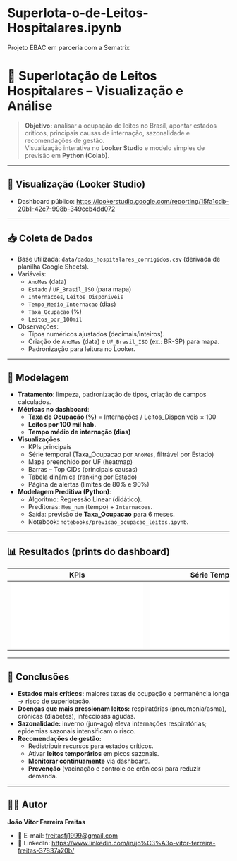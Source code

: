 # Superlota-o-de-Leitos-Hospitalares.ipynb
Projeto EBAC em parceria com a Sematrix
# 🏥 Superlotação de Leitos Hospitalares – Visualização e Análise

> **Objetivo:** analisar a ocupação de leitos no Brasil, apontar estados críticos, principais causas de internação, sazonalidade e recomendações de gestão.  
> Visualização interativa no **Looker Studio** e modelo simples de previsão em **Python (Colab)**.

---

## 🔗 Visualização (Looker Studio)
- Dashboard público: https://lookerstudio.google.com/reporting/15fa1cdb-20b1-42c7-998b-349ccb4dd072

---

## 📥 Coleta de Dados
- Base utilizada: `data/dados_hospitalares_corrigidos.csv` (derivada de planilha Google Sheets).
- Variáveis:
  - `AnoMes` (data)
  - `Estado` / `UF_Brasil_ISO` (para mapa)
  - `Internacoes`, `Leitos_Disponiveis`
  - `Tempo_Medio_Internacao` (dias)
  - `Taxa_Ocupacao` (%)
  - `Leitos_por_100mil`
- Observações:
  - Tipos numéricos ajustados (decimais/inteiros).
  - Criação de `AnoMes` (data) e `UF_Brasil_ISO` (ex.: BR-SP) para mapa.
  - Padronização para leitura no Looker.

---

## 🧹 Modelagem
- **Tratamento**: limpeza, padronização de tipos, criação de campos calculados.
- **Métricas no dashboard**:
  - **Taxa de Ocupação (%)** = Internações / Leitos_Disponiveis × 100
  - **Leitos por 100 mil hab.**
  - **Tempo médio de internação (dias)**
- **Visualizações**:
  - KPIs principais
  - Série temporal (Taxa_Ocupacao por `AnoMes`, filtrável por Estado)
  - Mapa preenchido por UF (heatmap)
  - Barras – Top CIDs (principais causas)
  - Tabela dinâmica (ranking por Estado)
  - Página de alertas (limites de 80% e 90%)
- **Modelagem Preditiva (Python)**:
  - Algoritmo: Regressão Linear (didático).
  - Preditoras: `Mes_num` (tempo) + `Internacoes`.
  - Saída: previsão de **Taxa_Ocupacao** para 6 meses.
  - Notebook: `notebooks/previsao_ocupacao_leitos.ipynb`.

---

## 📊 Resultados (prints do dashboard)
| KPIs | Série Temporal | Mapa | Barras (CID) |
|---|---|---|---|
| ![kpi](file:///C:/Users/Jo%C3%A3o/Downloads/Looker%20-%20Prints.pdf) | ![serie](file:///C:/Users/Jo%C3%A3o/Downloads/Looker%20-%20Prints.pdf) | ![mapa](file:///C:/Users/Jo%C3%A3o/Downloads/Looker%20-%20Prints.pdf) | ![barras](file:///C:/Users/Jo%C3%A3o/Downloads/Looker%20-%20Prints.pdf) |

---

## 🧠 Conclusões
- **Estados mais críticos:** maiores taxas de ocupação e permanência longa → risco de superlotação.
- **Doenças que mais pressionam leitos:** respiratórias (pneumonia/asma), crônicas (diabetes), infecciosas agudas.
- **Sazonalidade:** inverno (jun–ago) eleva internações respiratórias; epidemias sazonais intensificam o risco.
- **Recomendações de gestão:**
  - Redistribuir recursos para estados críticos.
  - Ativar **leitos temporários** em picos sazonais.
  - **Monitorar continuamente** via dashboard.
  - **Prevenção** (vacinação e controle de crônicos) para reduzir demanda.

---

## 👨‍💻 Autor
**João Vitor Ferreira Freitas**  
- 📧 E-mail: freitasfj1999@gmail.com 
- 🔗 LinkedIn: https://www.linkedin.com/in/jo%C3%A3o-vitor-ferreira-freitas-37837a20b/
